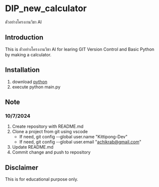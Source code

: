# DIP_new_calculator
ตัวอย่างโครงงานวิชา AI

## Introduction
This is ตัวอย่างโครงงานวิชา AI for learing GIT Version Control and Basic Python by making a calculator.

## Installation
1. download [python](https://www.python.org/downloads/)
2. execute python main.py

## Note
### 10/7/2024
1. Create repository with README.md
2. Clone a project from git using vscode
    - If need, git config --global user.name "Kittipong-Dev"
    - If need, git config --global user.email "achikrab@gmail.com"
3. Update README.md
4. Commit change and push to repository

## Disclaimer
This is for educational purpose only.
